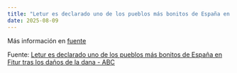 ```yaml
---
title: "Letur es declarado uno de los pueblos más bonitos de España en Fitur tras los daños de la dana - ABC"
date: 2025-08-09
---
```


Más información en [fuente](https://news.google.com/rss/articles/CBMiuAFBVV95cUxPR1FKOHdTUzJJaGFUa3JXZy00YUVlZHpjZWpDX0lXZU5MeV9WYVhSMDRuNkNwSTBmRnk4V0tMRUFja2dTM09xYTZmYjZzcHVZQ0pKZC1RQUpzazZRMWRaSGZFakR4QTVTQzFoY2hyOUZLTmxsNWJvRVRGMGpnd1R1dWRBSmhNVXhDNzAxMTVCSVFNR2k0Q0lPd2Q3SFhxWk9sUGZnZFRCZjI3dTF3czZ1WVJwNTZDVlNR0gG-AUFVX3lxTE81WTlISjlyUFF0dWxsWFVIMEwyYTdsbGlwLThGSC1ybDRkNnZGZGl6VVgwQzhZTElzUkRSVFRyalQ5YmJZVFZ5LVV3RlFLeGUweEN1TFQ5djRnbVRuVm5UUnZWRDA5dVg3aVhWUmVuZ0FnRlFnbjB5NEVxWEhkNFVRZ3pXZDNsaFRjbFVPSHBWWEstemVybDFIdkNkc3dyTWtOZDN1N1FFV01Ba3lJczY5ZEotaGU2d1RyQWV6Qnc?oc=5)

Fuente: [Letur es declarado uno de los pueblos más bonitos de España en Fitur tras los daños de la dana - ABC](https://news.google.com/rss/articles/CBMiuAFBVV95cUxPR1FKOHdTUzJJaGFUa3JXZy00YUVlZHpjZWpDX0lXZU5MeV9WYVhSMDRuNkNwSTBmRnk4V0tMRUFja2dTM09xYTZmYjZzcHVZQ0pKZC1RQUpzazZRMWRaSGZFakR4QTVTQzFoY2hyOUZLTmxsNWJvRVRGMGpnd1R1dWRBSmhNVXhDNzAxMTVCSVFNR2k0Q0lPd2Q3SFhxWk9sUGZnZFRCZjI3dTF3czZ1WVJwNTZDVlNR0gG-AUFVX3lxTE81WTlISjlyUFF0dWxsWFVIMEwyYTdsbGlwLThGSC1ybDRkNnZGZGl6VVgwQzhZTElzUkRSVFRyalQ5YmJZVFZ5LVV3RlFLeGUweEN1TFQ5djRnbVRuVm5UUnZWRDA5dVg3aVhWUmVuZ0FnRlFnbjB5NEVxWEhkNFVRZ3pXZDNsaFRjbFVPSHBWWEstemVybDFIdkNkc3dyTWtOZDN1N1FFV01Ba3lJczY5ZEotaGU2d1RyQWV6Qnc?oc=5)
